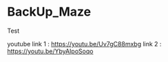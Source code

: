 # BackUp_Maze
Test


youtube
link 1 : https://youtu.be/Uv7gC88mxbg
link 2 : https://youtu.be/YbyAIpoSoqo
